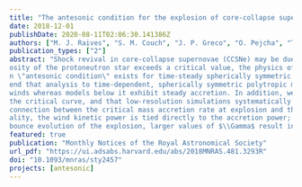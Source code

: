 ```yaml
---                                                                                                                                                                                            
title: "The antesonic condition for the explosion of core-collapse supernovae - I. Spherically symmetric polytropic models: stability and wind emergence"                                      
date: 2018-12-01                                                                                                                                                                               
publishDate: 2020-08-11T02:06:30.141386Z                                                                                                                                                       
authors: ["M. J. Raives", "S. M. Couch", "J. P. Greco", "O. Pejcha", "T. A. Thompson"]                                                                                                         
publication_types: ["2"]                                                                                                                                                                       
abstract: "Shock revival in core-collapse supernovae (CCSNe) may be due to the neutrino mechanism. While it is known that in a neutrino-powered CCSN, explosion begins when the neutrino lumin\
osity of the protoneutron star exceeds a critical value, the physics of this condition in time-dependent, multidimensional simulations is not fully understood. Pejcha & Thompson found that a\
n \"antesonic condition\" exists for time-steady spherically symmetric models, potentially giving a physical explanation for the critical curve observed in simulations. In this paper, we ext\
end that analysis to time-dependent, spherically symmetric polytropic models. We verify the critical antesonic condition in our simulations, showing that models exceeding it drive transonic \
winds whereas models below it exhibit steady accretion. In addition, we find that (1) high spatial resolution is needed for accurate determination of the antesonic ratio and shock radius at \
the critical curve, and that low-resolution simulations systematically underpredict these quantities, making explosion more difficult at lower resolution; (2) there is an important physical \
connection between the critical mass accretion rate at explosion and the mass-loss rate of the post-explosion wind: the two are directly proportional at criticality, implying that, at critic\
ality, the wind kinetic power is tied directly to the accretion power; (3) the value of the post-shock adiabatic index $\\Gamma$ has a large effect on the length and time-scales of the post-\
bounce evolution of the explosion, larger values of $\\Gamma$ result in a longer transition from the accretion to wind phases."                                                                
featured: true                                                                                                                                                                                 
publication: "Monthly Notices of the Royal Astronomical Society"                                                                                                                               
url_pdf: "https://ui.adsabs.harvard.edu/abs/2018MNRAS.481.3293R"                                                                                                                               
doi: "10.1093/mnras/sty2457"                                                                                                                                                                   
projects: [antesonic]                                                                                                                                                                          
---    
```

